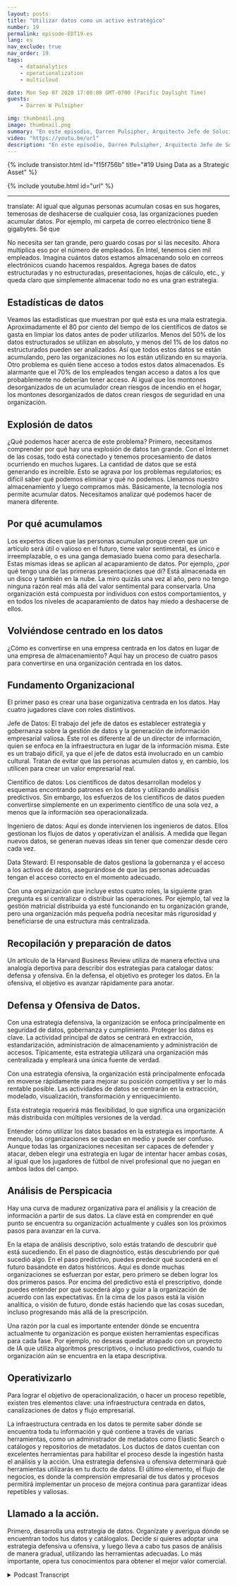 ```yaml
---
layout: posts
title: "Utilizar datos como un activo estratégico"
number: 19
permalink: episode-EDT19-es
lang: es
nav_exclude: true
nav_order: 19
tags:
    - dataanalytics
    - operationalization
    - multicloud

date: Mon Sep 07 2020 17:00:00 GMT-0700 (Pacific Daylight Time)
guests:
    - Darren W Pulsipher

img: thumbnail.png
image: thumbnail.png
summary: "En este episodio, Darren Pulsipher, Arquitecto Jefe de Soluciones de Intel, Sector Público, explora cómo las organizaciones pueden pasar de simplemente acumular datos a utilizarlos como un activo estratégico."
video: "https://youtu.be/url"
description: "En este episodio, Darren Pulsipher, Arquitecto Jefe de Soluciones de Intel, Sector Público, explora cómo las organizaciones pueden pasar de simplemente acumular datos a utilizarlos como un activo estratégico."
---
```


<div>
{% include transistor.html id="f15f756b" title="#19 Using Data as a Strategic Asset" %}

{% include youtube.html id="url" %}
</div>

---

translate: Al igual que algunas personas acumulan cosas en sus hogares, temerosas de deshacerse de cualquier cosa, las organizaciones pueden acumular datos. Por ejemplo, mi carpeta de correo electrónico tiene 8 gigabytes. Sé que

No necesita ser tan grande, pero guardo cosas por si las necesito. Ahora multiplica eso por el número de empleados. En Intel, tenemos cien mil empleados. Imagina cuántos datos estamos almacenando solo en correos electrónicos cuando hacemos respaldos. Agrega bases de datos estructuradas y no estructuradas, presentaciones, hojas de cálculo, etc., y queda claro que simplemente almacenar todo no es una gran estrategia.

## Estadísticas de datos

Veamos las estadísticas que muestran por qué esta es una mala estrategia. Aproximadamente el 80 por ciento del tiempo de los científicos de datos se gasta en limpiar los datos antes de poder utilizarlos. Menos del 50% de los datos estructurados se utilizan en absoluto, y menos del 1% de los datos no estructurados pueden ser analizados. Así que todos estos datos se están acumulando, pero las organizaciones no los están utilizando en su mayoría. Otro problema es quién tiene acceso a todos estos datos almacenados. Es alarmante que el 70% de los empleados tengan acceso a datos a los que probablemente no deberían tener acceso. Al igual que los montones desorganizados de un acumulador crean riesgos de incendio en el hogar, los montones desorganizados de datos crean riesgos de seguridad en una organización.

## Explosión de datos

¿Qué podemos hacer acerca de este problema? Primero, necesitamos comprender por qué hay una explosión de datos tan grande. Con el Internet de las cosas, todo está conectado y tenemos procesamiento de datos ocurriendo en muchos lugares. La cantidad de datos que se está generando es increíble. Esto se agrava por los problemas regulatorios; es difícil saber qué podemos eliminar y qué no podemos. Llenamos nuestro almacenamiento y luego compramos más. Básicamente, la tecnología nos permite acumular datos. Necesitamos analizar qué podemos hacer de manera diferente.

## Por qué acumulamos

Los expertos dicen que las personas acumulan porque creen que un artículo será útil o valioso en el futuro, tiene valor sentimental, es único e irreemplazable, o es una ganga demasiado buena como para desecharla. Estas mismas ideas se aplican al acaparamiento de datos. Por ejemplo, ¿por qué tengo una de las primeras presentaciones que di? Está almacenada en un disco y también en la nube. La miro quizás una vez al año, pero no tengo ninguna razón real más allá del valor sentimental para conservarla. Una organización está compuesta por individuos con estos comportamientos, y en todos los niveles de acaparamiento de datos hay miedo a deshacerse de ellos.

## Volviéndose centrado en los datos

¿Cómo es convertirse en una empresa centrada en los datos en lugar de una empresa de almacenamiento? Aquí hay un proceso de cuatro pasos para convertirse en una organización centrada en los datos.

## Fundamento Organizacional

El primer paso es crear una base organizativa centrada en los datos. Hay cuatro jugadores clave con roles distintivos.

Jefe de Datos: El trabajo del jefe de datos es establecer estrategia y gobernanza sobre la gestión de datos y la generación de información empresarial valiosa. Este rol es diferente al de un director de información, quien se enfoca en la infraestructura en lugar de la información misma. Este es un trabajo difícil, ya que el jefe de datos está involucrado en un cambio cultural. Tratan de evitar que las personas acumulen datos y, en cambio, los utilicen para crear un valor empresarial real.

Científico de datos: Los científicos de datos desarrollan modelos y esquemas encontrando patrones en los datos y utilizando análisis predictivos. Sin embargo, los esfuerzos de los científicos de datos pueden convertirse simplemente en un experimento científico de una sola vez, a menos que la información sea operacionalizada.

Ingeniero de datos: Aquí es donde intervienen los ingenieros de datos. Ellos gestionan los flujos de datos y operativizan el análisis. A medida que llegan nuevos datos, se generan nuevas ideas sin tener que comenzar desde cero cada vez.

Data Steward: El responsable de datos gestiona la gobernanza y el acceso a los activos de datos, asegurándose de que las personas adecuadas tengan el acceso correcto en el momento adecuado.

Con una organización que incluye estos cuatro roles, la siguiente gran pregunta es si centralizar o distribuir las operaciones. Por ejemplo, tal vez la gestión matricial distribuida ya esté funcionando en tu organización grande, pero una organización más pequeña podría necesitar más rigurosidad y beneficiarse de una estructura más centralizada.

## Recopilación y preparación de datos

Un artículo de la Harvard Business Review utiliza de manera efectiva una analogía deportiva para describir dos estrategias para catalogar datos: defensa y ofensiva. En la defensa, el objetivo es proteger los datos. En la ofensiva, el objetivo es avanzar rápidamente para anotar.

## Defensa y Ofensiva de Datos.

Con una estrategia defensiva, la organización se enfoca principalmente en seguridad de datos, gobernanza y cumplimiento. Proteger los datos es clave. La actividad principal de datos se centrará en extracción, estandarización, administración de almacenamiento y administración de accesos. Típicamente, esta estrategia utilizará una organización más centralizada y empleará una única fuente de verdad.

Con una estrategia ofensiva, la organización está principalmente enfocada en moverse rápidamente para mejorar su posición competitiva y ser lo más rentable posible. Las actividades de datos se centrarán en la extracción, modelado, visualización, transformación y enriquecimiento.

Esta estrategia requerirá más flexibilidad, lo que significa una organización más distribuida con múltiples versiones de la verdad.

Entender cómo utilizar los datos basados en la estrategia es importante. A menudo, las organizaciones se quedan en medio y puede ser confuso. Aunque todas las organizaciones necesitan ser capaces de defender y atacar, deben elegir una estrategia en lugar de intentar hacer ambas cosas, al igual que los jugadores de fútbol de nivel profesional que no juegan en ambos lados del campo.

## Análisis de Perspicacia

Hay una curva de madurez organizativa para el análisis y la creación de información a partir de sus datos. La clave está en comprender en qué punto se encuentra su organización actualmente y cuáles son los próximos pasos para avanzar en la curva.

En la etapa de análisis descriptivo, solo estás tratando de descubrir qué está sucediendo. En el paso de diagnóstico, estás descubriendo por qué sucedió algo. En el paso predictivo, puedes predecir qué sucederá en el futuro basándote en datos históricos. Aquí es donde muchas organizaciones se esfuerzan por estar, pero primero se deben lograr los dos primeros pasos. Por encima del predictivo está el prescriptivo, donde puedes entender por qué sucederá algo y guiar a la organización de acuerdo con las expectativas. En la cima de los pasos está la visión analítica, o visión de futuro, donde estás haciendo que las cosas sucedan, incluso progresando más allá de la prescripción.

Una razón por la cual es importante entender dónde se encuentra actualmente tu organización es porque existen herramientas específicas para cada fase. Por ejemplo, no deseas quedar atrapado con un proyecto de IA que utiliza algoritmos prescriptivos, o incluso predictivos, cuando tu organización aún se encuentra en la etapa descriptiva.

## Operativizarlo

Para lograr el objetivo de operacionalización, o hacer un proceso repetible, existen tres elementos clave: una infraestructura centrada en datos, canalizaciones de datos y flujo empresarial.

La infraestructura centrada en los datos te permite saber dónde se encuentra toda tu información y qué contiene a través de varias herramientas, como un administrador de metadatos como Elastic Search o catálogos y repositorios de metadatos. Los ductos de datos cuentan con excelentes herramientas para habilitar el proceso desde la ingestión hasta el análisis y la acción. Una estrategia defensiva u ofensiva determinará qué herramientas utilizarás en tu ducto de datos. El último elemento, el flujo de negocios, es donde la comprensión empresarial de tus datos y procesos permitirá implementar un proceso de mejora continua para garantizar ideas repetibles y valiosas.

## Llamado a la acción.

Primero, desarrolla una estrategia de datos. Organízate y averigua dónde se encuentran todos tus datos y catálogalos. Decide si quieres adoptar una estrategia defensiva u ofensiva, y luego lleva a cabo tus pasos de análisis de manera gradual, utilizando las herramientas adecuadas. Lo más importante, opera tus conocimientos para obtener el mejor valor comercial.



<details>
<summary> Podcast Transcript </summary>

<p></p>

</details>
